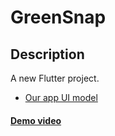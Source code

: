 # GreenSnap
## Description

A new Flutter project.

- [Our app UI model](https://www.figma.com/proto/381nvyLBOfs9h414cxpLwG/GreenSnap_Hackathon?page-id=0%3A1&node-id=395%3A40&viewport=-2030%2C105%2C0.6753939390182495&scaling=scale-down)

#### [Demo video](https://youtu.be/-coIcUsSMg8)
